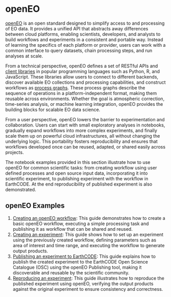 # openEO

[openEO](https://openeo.org/) is an open standard designed to simplify access to and processing of EO data. It provides a unified API that abstracts away differences between cloud platforms, enabling scientists, developers, and analysts to build workflows and experiments in a consistent and portable way. Instead of learning the specifics of each platform or provider, users can work with a common interface to query datasets, chain processing steps, and run analyses at scale.

From a technical perspective, openEO defines a set of RESTful APIs and [client libraries](https://openeo.org/software.html#clients) in popular programming languages such as Python, R, and JavaScript. These libraries allow users to connect to different backends, discover available EO collections and processing capabilities, and construct workflows as [process graphs](https://openeo.org/documentation/1.0/glossary.html#processes). These process graphs describe the sequence of operations in a platform-independent format, making them reusable across environments. Whether the goal is atmospheric correction, time-series analysis, or machine learning integration, openEO provides the building blocks for scalable EO data science.

From a user perspective, openEO lowers the barrier to experimentation and collaboration. Users can start with small exploratory analyses in notebooks, gradually expand workflows into more complex experiments, and finally scale them up on powerful cloud infrastructures, all without changing the underlying logic. This portability fosters reproducibility and ensures that workflows developed once can be reused, adapted, or shared easily across projects.

The notebook examples provided in this section illustrate how to use openEO for common scientific tasks: from creating workflow using user defined processes and open source input data, incorporating it into scientific experiment, to publishing experiment with the workflow in EarthCODE. At the end reproducibility of published experiment is also demonstrated.

## openEO Examples

  1. [Creating an openEO workflow](1_workflow.ipynb): This guide demonstrates how to create a basic openEO workflow, executing a simple processing task and publishing it as workflow that can be shared and reused.
  2. [Creating an experiment](2_experiment.ipynb): This guide shows how to set up an experiment using the previously created workflow, defining parameters such as area of interest and time range, and executing the workflow to generate output products.
  3. [Publishing an experiment to EarthCODE](3_publication.md): This guide explains how to publish the created experiment to the EarthCODE Open Science Catalogue (OSC) using the openEO Publishing tool, making it discoverable and reusable by the scientific community.
  4. [Reproducing an experiment](4_reproduce.ipynb): This guide illustrates how to reproduce the published experiment using openEO, verifying the output products against the original experiment to ensure consistency and correctness.  